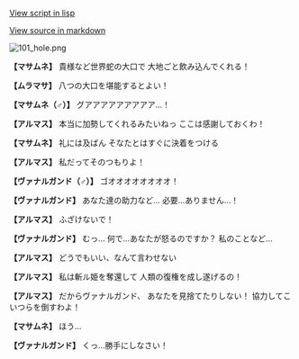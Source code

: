 [View script in lisp](../scripts/100702031.txt)

[View source in markdown](100702031.md)

![101_hole.png](../images/backgrounds/101_hole.png)

**【マサムネ】**
貴様など世界蛇の大口で
大地ごと飲み込んでくれる！

**【ムラマサ】**
八つの大口を堪能するとよい！

**【マサムネ（♂）】**
グアアアアアアアアア…！

**【アルマス】**
本当に加勢してくれるみたいねっ
ここは感謝しておくわ！

**【マサムネ】**
礼には及ばん
そなたとはすぐに決着をつける

**【アルマス】**
私だってそのつもりよ！

**【ヴァナルガンド（♂）】**
ゴオオオオオオオオ！

**【ヴァナルガンド】**
あなた達の助力など…
必要…ありません…！

**【アルマス】**
ふざけないで！

**【ヴァナルガンド】**
むっ…
何で…あなたが怒るのですか？
私のことなど…

**【アルマス】**
どうでもいい、なんて言わせない

**【アルマス】**
私は斬ル姫を奪還して
人類の復権を成し遂げるの！

**【アルマス】**
だからヴァナルガンド、
あなたを見捨てたりしない！
協力してこいつらを倒すわよ！

**【マサムネ】**
ほう…

**【ヴァナルガンド】**
くっ…勝手にしなさい！